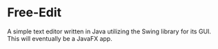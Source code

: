 # Free-Edit
A simple text editor written in Java utilizing the Swing library for its GUI. This will eventually be a JavaFX app.
